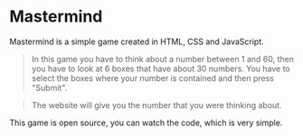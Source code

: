 # Mastermind

Mastermind is a simple game created in HTML, CSS and JavaScript.

> In this game you have to think about a number between 1 and 60, then you have to look at 6 boxes that have about 30 numbers.
> You have to select the boxes where your number is contained and then press "Submit".

> The website will give you the number that you were thinking about.

This game is open source, you can watch the code, which is very simple.
